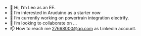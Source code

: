 - 👋 Hi, I’m Leo as an EE.
- 👀 I’m interested in Aruduino as a starter now
- 🌱 I’m currently working on powertrain integration electrify.
- 💞️ I’m looking to collaborate on ...
- 📫 How to reach me 27668000@qq.com as Linkedin account.

<!---
phonomania/phonomania is a ✨ special ✨ repository because its `README.md` (this file) appears on your GitHub profile.
You can click the Preview link to take a look at your changes.
--->
